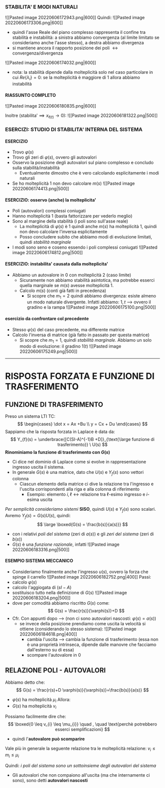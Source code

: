 ### STABILITA' E MODI NATURALI
![[Pasted image 20220606172943.png|600]]
Quindi:
![[Pasted image 20220606173306.png|600]]
- quindi l'asse Reale del piano complesso rappresenta il confine tra stabilità e instabilità: a sinistra abbiamo convergenza (al limite limitato se consideriamo anche l'asse stesso), a destra abbiamo divergenza
- si mantiene ancora il rapporto $\text{posizione dei poli } \longleftrightarrow \text{convergenza/divergenza}$

![[Pasted image 20220606174032.png|600]]
- nota: la stabilità dipende dalla molteplicità solo nel caso particolare in cui $Re\{\lambda_{i}\} = 0$: se la molteplicità è maggiore di $1$ allora abbiamo instabilità

#### RIASSUNTO COMPLETO
![[Pasted image 20220606180835.png|600]]

Inoltre ($\text{stabilita'} \implies x_{\ell(t)}\to 0$):
![[Pasted image 20220606181322.png|500]]

### ESERCIZI: STUDIO DI STABILITA' INTERNA DEL SISTEMA
#### ESERCIZIO
- Trovo $\varphi(s)$
- Trovo gli zeri di $\varphi(s)$, ovvero gli autovalori
- Osservo la posizione degli autovalori sul piano complesso e concludo sulla stabilità/instabilità
	- Eventualmente dimostro che è vero calcolando esplicitamente i modi naturali
- Se ho molteplicità $1$ non devo calcolare $m(s)$
![[Pasted image 20220606174413.png|500]]

#### ESERCIZIO: osservo (anche) la molteplicita'
- Poli (autovalori) complessi coniugati
- Hanno molteplicità $1$ (basta fattorizzare per vederlo meglio)
- Sono al margine della stabilità (i poli sono sull'asse reale)
	- La molteplicità di $\varphi(s)$ è $1$ quindi anche $m(s)$ ha molteplicità $1$, quindi non devo calcolare l'inversa esplicitamente
	- Posso concludere subito che abbiamo modi di evoluzione limitati, quindi *stabilità marginale*
- I modi sono seno e coseno essendo i poli complessi coniugati
![[Pasted image 20220606174812.png|500]]

#### ESERCIZIO: instabilita' causata dalla molteplicita'
- Abbiamo un autovalore in $0$ con molteplicità $2$ (caso limite)
	- Sicuramente non abbiamo stabilità asintotica, ma potrebbe esserci quella marginale se $m(s)$ avesse molteplicità $1$.
	- Calcolo $m(s)$ (conti già fatti in precedenza)
		- Si scopre che $m_{1} = 2$ quindi abbiamo divergenza: esiste almeno un modo naturale divergente. Infatti abbiamo: $1, t$ --> ovvero il gradino e la rampa
![[Pasted image 20220606175100.png|500]]

#### esercizio da confrontare col precedente
- Stesso $\varphi(s)$ del caso precedente, ma differente matrice
- Calcolo l'inversa di matrice (già fatto in passato per questa matrice)
	- Si scopre che $m_{1} = 1$, quindi *stabilità marginale*. Abbiamo un solo modo di evoluzione: il gradino $1(t)$ 
![[Pasted image 20220606175249.png|500]]

---

# RISPOSTA FORZATA E FUNZIONE DI TRASFERIMENTO
## FUNZIONE DI TRASFERIMENTO
Preso un sistema LTI TC:
$$
\begin{cases} \dot x = Ax +Bu  \\ y = Cx + Du \end{cases}
$$
Sappiamo che la risposta forzata in Laplace è data da:
$$
Y_{f}(s) = \underbrace{[C(SI-A)^{-1}B +D]}_{\text{\large funzione di trasferimento}} \ U(s)
$$
**Rinominiamo la funzione di trasferimento con $G(s)$**
- Ci dice nel dominio di Laplace come si evolve in rappresentazione ingresso uscita il sistema.
- In generale $G(s)$ è una matrice, dato che $U(s)$ e $Y_{f}(s)$ sono vettori colonna
	- Ciascun elemento della matrice ci dive la relazione tra l'ingresso e l'uscita corrispondenti alla riga e alla colonna di riferimento
		- Esempio: elemento $i,\ell \longleftrightarrow \text{relazione tra } \ell \text{-esimo ingresso e } i \text{-esima uscita}$ 

*Per semplicità consideriamo sistemi* **SISO**, quindi $U(s)$ e $Y_{f}(s)$ sono scalari. Avremo $Y_{f}(s) = G(s) U(s)$, quindi:
$$
\large \boxed{G(s) = \frac{b(s)}{a(s)}}
$$
- con i relativi *poli del sistema* (zeri di $a(s)$) e gli *zeri del sistema* (zeri di $b(s)$)
- $G(s)$ è una *funzione razionale*, infatti 
![[Pasted image 20220606183316.png|500]]


#### ESEMPIO SISTEMA MECCANICO
- Consideriamo finalmente anche l'ingresso $u(s)$, ovvero la forza che spinge il carrello
![[Pasted image 20220606182752.png|400]]
Passi:
- calcolo $\varphi(s)$
- calcolo l'aggiogata di $(sI-A)$
- sostituisco tutto nella definizione di $G(s)$
 ![[Pasted image 20220606183204.png|500]]
 - dove per comodità abbiamo riscritto $G(s)$ come: $$ G(s) = \frac{r(s)}{\varphi(s)}+D $$
 - Cfr. Con appunti dopo --> (non ci sono autovalori nascosti: $\varphi(s) = a(s)$)
	 - se invece della posizione prendiamo come uscita la velocità si ottiene (considerando lo stesso sistema):
	 ![[Pasted image 20220606184618.png|400]]
		 - cambia l'uscita --> cambia la funzione di trasferimento (essa non è una proprietà intrinseca, dipende dalle manovre che facciamo dall'esterno su di essa)
		 - scompare l'autovalore in $0$
## RELAZIONE POLI - AUTOVALORI
Abbiamo detto che:
$$
G(s) = \frac{r(s)+D \varphi(s)}{\varphi(s)}=\frac{b(s)}{a(s)}
$$
- $\varphi(s)$ ha molteplicità $\mu_{i}$
Allora:
- $G(s)$ ha molteplicità $v_{i}$

Possiamo facilmente dire che: 
$$
\boxed{0 \leq v_{i} \leq \mu_{i}}  \quad , \quad \text{perchè potrebbero esserci semplificazioni}
$$
- quindi l'**autovalore può scomparire**

Vale più in generale la seguente relazione tra le molteplicità relazione: $v_{i} \leq m_{i} \leq \mu_{i}$

Quindi: *i poli del sistema sono un sottoinsieme degli autovalori del sistema*
- Gli autovalori che non compaiono all'uscita (ma che internamente ci sono), sono detti **autovalori nascosti**
